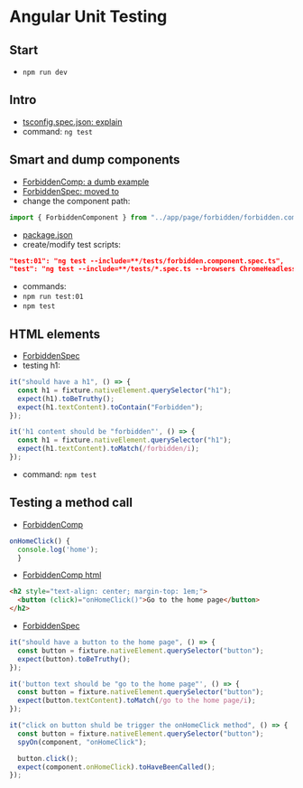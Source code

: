 # Angular Unit Testing

## Start

- `npm run dev`

## Intro

- [tsconfig.spec.json: explain](tsconfig.spec.json)
- command: `ng test`

## Smart and dump components

- [ForbiddenComp: a dumb example](src/app/page/forbidden/forbidden.component.ts)
- [ForbiddenSpec: moved to](src/tests/forbidden.component.spec.ts)
- change the component path:

```typescript
import { ForbiddenComponent } from "../app/page/forbidden/forbidden.component";
```

- [package.json](package.json)
- create/modify test scripts:

```json
"test:01": "ng test --include=**/tests/forbidden.component.spec.ts",
"test": "ng test --include=**/tests/*.spec.ts --browsers ChromeHeadless --watch false",
```

- commands:
- `npm run test:01`
- `npm test`

## HTML elements

- [ForbiddenSpec](src/tests/forbidden.component.spec.ts)
- testing h1:

```typescript
it("should have a h1", () => {
  const h1 = fixture.nativeElement.querySelector("h1");
  expect(h1).toBeTruthy();
  expect(h1.textContent).toContain("Forbidden");
});

it('h1 content should be "forbidden"', () => {
  const h1 = fixture.nativeElement.querySelector("h1");
  expect(h1.textContent).toMatch(/forbidden/i);
});
```

- command: `npm test`

## Testing a method call

- [ForbiddenComp](src/app/page/forbidden/forbidden.component.ts)

```typescript
onHomeClick() {
  console.log('home');
  }
```

- [ForbiddenComp html](src/app/page/forbidden/forbidden.component.html)

```html
<h2 style="text-align: center; margin-top: 1em;">
  <button (click)="onHomeClick()">Go to the home page</button>
</h2>
```

- [ForbiddenSpec](src/tests/forbidden.component.spec.ts)

```typescript
it("should have a button to the home page", () => {
  const button = fixture.nativeElement.querySelector("button");
  expect(button).toBeTruthy();
});

it('button text should be "go to the home page"', () => {
  const button = fixture.nativeElement.querySelector("button");
  expect(button.textContent).toMatch(/go to the home page/i);
});

it("click on button shuld be trigger the onHomeClick method", () => {
  const button = fixture.nativeElement.querySelector("button");
  spyOn(component, "onHomeClick");

  button.click();
  expect(component.onHomeClick).toHaveBeenCalled();
});
```


